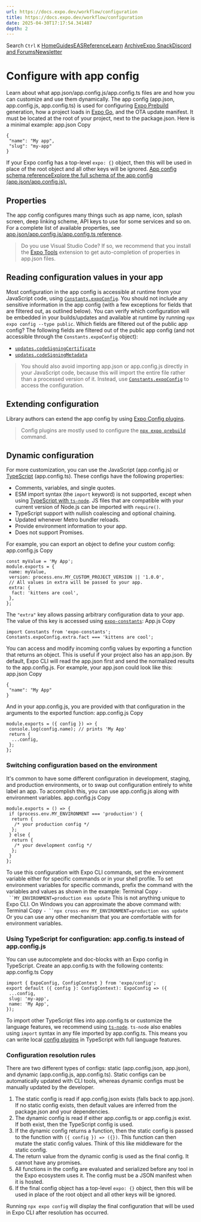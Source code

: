```yaml
---
url: https://docs.expo.dev/workflow/configuration
title: https://docs.expo.dev/workflow/configuration
date: 2025-04-30T17:17:54.341487
depth: 2
---
```


Search
`Ctrl` `K`
[Home](https://docs.expo.dev/)[Guides](https://docs.expo.dev/guides/overview)[EAS](https://docs.expo.dev/eas)[Reference](https://docs.expo.dev/versions/latest)[Learn](https://docs.expo.dev/tutorial/overview)
[Archive](https://docs.expo.dev/archive)[Expo Snack](https://snack.expo.dev)[Discord and Forums](https://chat.expo.dev)[Newsletter](https://expo.dev/mailing-list/signup)
# Configure with app config
Learn about what app.json/app.config.js/app.config.ts files are and how you can customize and use them dynamically.
The app config (app.json, app.config.js, app.config.ts) is used for configuring [Expo Prebuild](https://docs.expo.dev/workflow/prebuild) generation, how a project loads in [Expo Go](https://docs.expo.dev/get-started/expo-go), and the OTA update manifest.
It must be located at the root of your project, next to the package.json. Here is a minimal example:
app.json
Copy
```
{
 "name": "My app",
 "slug": "my-app"
}

```

If your Expo config has a top-level `expo: {}` object, then this will be used in place of the root object and all other keys will be ignored.
[App config schema referenceExplore the full schema of the app config (app.json/app.config.js).](https://docs.expo.dev/versions/latest/config/app)
## Properties
The app config configures many things such as app name, icon, splash screen, deep linking scheme, API keys to use for some services and so on. For a complete list of available properties, see [app.json/app.config.js/app.config.ts reference](https://docs.expo.dev/versions/latest/config/app).
> Do you use Visual Studio Code? If so, we recommend that you install the [Expo Tools](https://marketplace.visualstudio.com/items?itemName=expo.vscode-expo-tools) extension to get auto-completion of properties in app.json files.
## Reading configuration values in your app
Most configuration in the app config is accessible at runtime from your JavaScript code, using [`Constants.expoConfig`](https://docs.expo.dev/versions/latest/sdk/constants#nativeconstants--properties). You should not include any sensitive information in the app config (with a few exceptions for fields that are filtered out, as outlined below).
You can verify which configuration will be embedded in your builds/updates and available at runtime by running `npx expo config --type public`.
Which fields are filtered out of the public app config?
The following fields are filtered out of the public app config (and not accessible through the `Constants.expoConfig` object):
  * [`updates.codeSigningCertificate`](https://docs.expo.dev/versions/latest/config/app#codesigningcertificate)
  * [`updates.codeSigningMetadata`](https://docs.expo.dev/versions/latest/config/app#codesigningmetadata)


> You should also avoid importing app.json or app.config.js directly in your JavaScript code, because this will import the entire file rather than a processed version of it. Instead, use [`Constants.expoConfig`](https://docs.expo.dev/versions/latest/sdk/constants#nativeconstants--properties) to access the configuration.
## Extending configuration
Library authors can extend the app config by using [Expo Config plugins](https://docs.expo.dev/config-plugins/introduction).
> Config plugins are mostly used to configure the [`npx expo prebuild`](https://docs.expo.dev/workflow/prebuild) command.
## Dynamic configuration
For more customization, you can use the JavaScript (app.config.js) or [TypeScript](https://docs.expo.dev/workflow/configuration#using-typescript-for-configuration-appconfigts-instead-of) (app.config.ts). These configs have the following properties:
  * Comments, variables, and single quotes.
  * ESM import syntax (the `import` keyword) is not supported, except when using [TypeScript with `ts-node`](https://docs.expo.dev/guides/typescript#appconfigjs). JS files that are compatible with your current version of Node.js can be imported with `require()`.
  * TypeScript support with nullish coalescing and optional chaining.
  * Updated whenever Metro bundler reloads.
  * Provide environment information to your app.
  * Does not support Promises.


For example, you can export an object to define your custom config:
app.config.js
Copy
```
const myValue = 'My App';
module.exports = {
 name: myValue,
 version: process.env.MY_CUSTOM_PROJECT_VERSION || '1.0.0',
 // All values in extra will be passed to your app.
 extra: {
  fact: 'kittens are cool',
 },
};

```

The `"extra"` key allows passing arbitrary configuration data to your app. The value of this key is accessed using [`expo-constants`](https://docs.expo.dev/versions/latest/sdk/constants):
App.js
Copy
```
import Constants from 'expo-constants';
Constants.expoConfig.extra.fact === 'kittens are cool';

```

You can access and modify incoming config values by exporting a function that returns an object. This is useful if your project also has an app.json. By default, Expo CLI will read the app.json first and send the normalized results to the app.config.js.
For example, your app.json could look like this:
app.json
Copy
```
{
 "name": "My App"
}

```

And in your app.config.js, you are provided with that configuration in the arguments to the exported function:
app.config.js
Copy
```
module.exports = ({ config }) => {
 console.log(config.name); // prints 'My App'
 return {
  ...config,
 };
};

```

### Switching configuration based on the environment
It's common to have some different configuration in development, staging, and production environments, or to swap out configuration entirely to white label an app. To accomplish this, you can use app.config.js along with environment variables.
app.config.js
Copy
```
module.exports = () => {
 if (process.env.MY_ENVIRONMENT === 'production') {
  return {
   /* your production config */
  };
 } else {
  return {
   /* your development config */
  };
 }
};

```

To use this configuration with Expo CLI commands, set the environment variable either for specific commands or in your shell profile. To set environment variables for specific commands, prefix the command with the variables and values as shown in the example:
Terminal
Copy
`- ``MY_ENVIRONMENT=production eas update`
This is not anything unique to Expo CLI. On Windows you can approximate the above command with:
Terminal
Copy
`- ``npx cross-env MY_ENVIRONMENT=production eas update`
Or you can use any other mechanism that you are comfortable with for environment variables.
### Using TypeScript for configuration: app.config.ts instead of app.config.js
You can use autocomplete and doc-blocks with an Expo config in TypeScript. Create an app.config.ts with the following contents:
app.config.ts
Copy
```
import { ExpoConfig, ConfigContext } from 'expo/config';
export default ({ config }: ConfigContext): ExpoConfig => ({
 ...config,
 slug: 'my-app',
 name: 'My App',
});

```

To import other TypeScript files into app.config.ts or customize the language features, we recommend using [`ts-node`](https://docs.expo.dev/guides/typescript#appconfigjs). `ts-node` also enables using `import` syntax in any file imported by app.config.ts. This means you can write local [config plugins](https://docs.expo.dev/config-plugins/introduction) in TypeScript with full language features.
### Configuration resolution rules
There are two different types of configs: static (app.config.json, app.json), and dynamic (app.config.js, app.config.ts). Static configs can be automatically updated with CLI tools, whereas dynamic configs must be manually updated by the developer.
  1. The static config is read if app.config.json exists (falls back to app.json). If no static config exists, then default values are inferred from the package.json and your dependencies.
  2. The dynamic config is read if either app.config.ts or app.config.js exist. If both exist, then the TypeScript config is used.
  3. If the dynamic config returns a function, then the static config is passed to the function with `({ config }) => ({})`. This function can then mutate the static config values. Think of this like middleware for the static config.
  4. The return value from the dynamic config is used as the final config. It cannot have any promises.
  5. All functions in the config are evaluated and serialized before any tool in the Expo ecosystem uses it. The config must be a JSON manifest when it is hosted.
  6. If the final config object has a top-level `expo: {}` object, then this will be used in place of the root object and all other keys will be ignored.


Running `npx expo config` will display the final configuration that will be used in Expo CLI after resolution has occurred.

